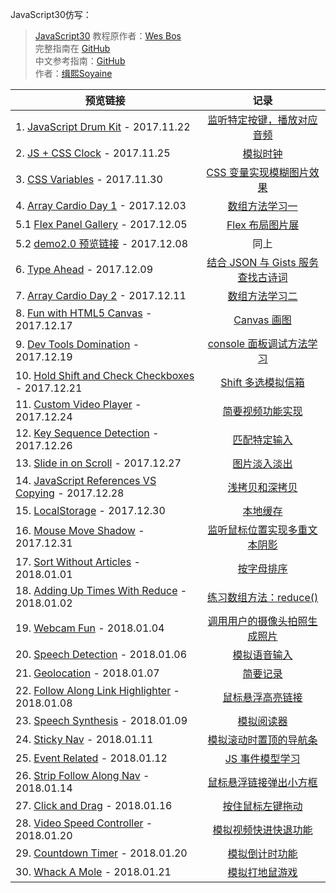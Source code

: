 JavaScript30仿写：
> [JavaScript30](https://javascript30.com) 教程原作者：[Wes Bos](https://github.com/wesbos)    
> 完整指南在 [GitHub](https://github.com/wesbos/JavaScript30)  
> 中文参考指南：[GitHub](https://github.com/soyaine/JavaScript30)  
> 作者：[缉熙Soyaine](https://github.com/soyaine)  

| 预览链接 | 记录 |
| --- |:---:|
| 1. [JavaScript Drum Kit](https://hehe1111.github.io/js_demo/js30/01%20-%20JavaScript%20Drum%20Kit/) - 2017.11.22 | [监听特定按键，播放对应音频](https://github.com/hehe1111/js_demo/tree/master/js30/01%20-%20JavaScript%20Drum%20Kit) |
| 2. [JS + CSS Clock](https://hehe1111.github.io/js_demo/js30/02%20-%20JS%20+%20CSS%20Clock/) - 2017.11.25 | [模拟时钟](https://github.com/hehe1111/js_demo/tree/master/js30/02%20-%20JS%20%2B%20CSS%20Clock) |
| 3. [CSS Variables](https://hehe1111.github.io/js_demo/js30/03%20-%20CSS%20Variables/) - 2017.11.30 | [CSS 变量实现模糊图片效果](https://github.com/hehe1111/js_demo/tree/master/js30/03%20-%20CSS%20Variables) |
| 4. [Array Cardio Day 1](https://hehe1111.github.io/js_demo/js30/04%20-%20Array%20Cardio%20Day%201/) - 2017.12.03 | [数组方法学习一](https://github.com/hehe1111/js_demo/tree/master/js30/04%20-%20Array%20Cardio%20Day%201) |
| 5.1 [Flex Panel Gallery](https://hehe1111.github.io/js_demo/js30/05%20-%20Flex%20Panel%20Gallery/) - 2017.12.05 | [Flex 布局图片展](https://github.com/hehe1111/js_demo/tree/master/js30/05%20-%20Flex%20Panel%20Gallery) |
| 5.2 [demo2.0 预览链接](http://hehe1111.github.io/js_demo/js30//05%20-%20Flex%20Panel%20Gallery/version2.0/) - 2017.12.08 | 同上 |
| 6. [Type Ahead](http://hehe1111.github.io/js_demo/js30/06%20-%20Type%20Ahead/) - 2017.12.09 | [结合 JSON 与 Gists 服务查找古诗词](https://github.com/hehe1111/js_demo/tree/master/js30/06%20-%20Type%20Ahead) |
| 7. [Array Cardio Day 2](http://hehe1111.github.io/js_demo/js30/07%20-%20Array%20Cardio%20Day%202/) - 2017.12.11 | [数组方法学习二](https://github.com/hehe1111/js_demo/tree/master/js30/07%20-%20Array%20Cardio%20Day%202) |
| 8. [Fun with HTML5 Canvas](https://hehe1111.github.io/js_demo/js30/08%20-%20Fun%20with%20HTML5%20Canvas/) - 2017.12.17 | [Canvas 画图](https://github.com/hehe1111/js_demo/tree/master/js30/08%20-%20Fun%20with%20HTML5%20Canvas) |
| 9. [Dev Tools Domination](https://hehe1111.github.io/js_demo/js30/09%20-%20Dev%20Tools%20Domination/) - 2017.12.19 | [console 面板调试方法学习](https://github.com/hehe1111/js_demo/tree/master/js30/09%20-%20Dev%20Tools%20Domination) |
| 10. [Hold Shift and Check Checkboxes](https://hehe1111.github.io/js_demo/js30/10%20-%20Hold%20Shift%20and%20Check%20Checkboxes/) - 2017.12.21 | [Shift 多选模拟信箱](https://github.com/hehe1111/js_demo/tree/master/js30/10%20-%20Hold%20Shift%20and%20Check%20Checkboxes) |
| 11. [Custom Video Player](https://hehe1111.github.io/js_demo/js30/11%20-%20Custom%20Video%20Player/) - 2017.12.24 | [简要视频功能实现](https://github.com/hehe1111/js_demo/tree/master/js30/11%20-%20Custom%20Video%20Player) |
| 12. [Key Sequence Detection](https://hehe1111.github.io/js_demo/js30/12%20-%20Key%20Sequence%20Detection/) - 2017.12.26 | [匹配特定输入](https://github.com/hehe1111/js_demo/tree/master/js30/12%20-%20Key%20Sequence%20Detection) |
| 13. [Slide in on Scroll](https://hehe1111.github.io/js_demo/js30/13%20-%20Slide%20in%20on%20Scroll/) - 2017.12.27 | [图片淡入淡出](https://github.com/hehe1111/js_demo/tree/master/js30/13%20-%20Slide%20in%20on%20Scroll) |
| 14. [JavaScript References VS Copying](https://hehe1111.github.io/js_demo/js30/14%20-%20JavaScript%20References%20VS%20Copying/) - 2017.12.28 | [浅拷贝和深拷贝](https://github.com/hehe1111/js_demo/tree/master/js30/14%20-%20JavaScript%20References%20VS%20Copying) |
| 15. [LocalStorage](https://hehe1111.github.io/js_demo/js30/15%20-%20LocalStorage/) - 2017.12.30 | [本地缓存](https://github.com/hehe1111/js_demo/tree/master/js30/15%20-%20LocalStorage) |
| 16. [Mouse Move Shadow](https://hehe1111.github.io/js_demo/js30/16%20-%20Mouse%20Move%20Shadow/) - 2017.12.31 | [监听鼠标位置实现多重文本阴影](https://github.com/hehe1111/js_demo/tree/master/js30/16%20-%20Mouse%20Move%20Shadow) |
| 17. [Sort Without Articles](https://hehe1111.github.io/js_demo/js30/17%20-%20Sort%20Without%20Articles/) - 2018.01.01 | [按字母排序](https://github.com/hehe1111/js_demo/tree/master/js30/17%20-%20Sort%20Without%20Articles) |
| 18. [Adding Up Times With Reduce](https://hehe1111.github.io/js_demo/js30/18%20-%20Adding%20Up%20Times%20With%20Reduce/) - 2018.01.02 | [练习数组方法：reduce()](https://github.com/hehe1111/js_demo/tree/master/js30/18%20-%20Adding%20Up%20Times%20With%20Reduce) |
| 19. [Webcam Fun](https://hehe1111.github.io/js_demo/js30/19%20-%20Webcam%20Fun/) - 2018.01.04 | [调用用户的摄像头拍照生成照片](https://github.com/hehe1111/js_demo/tree/master/js30/19%20-%20Webcam%20Fun) |
| 20. [Speech Detection](https://hehe1111.github.io/js_demo/js30/20%20-%20Speech%20Detection/) - 2018.01.06 | [模拟语音输入](https://github.com/hehe1111/js_demo/tree/master/js30/20%20-%20Speech%20Detection) |
| 21. [Geolocation](https://hehe1111.github.io/js_demo/js30/21%20-%20Geolocation/) - 2018.01.07 | [简要记录](https://github.com/hehe1111/js_demo/tree/master/js30/21%20-%20Geolocation) |
| 22. [Follow Along Link Highlighter](https://hehe1111.github.io/js_demo/js30/22%20-%20Follow%20Along%20Link%20Highlighter/) - 2018.01.08 | [鼠标悬浮高亮链接](https://github.com/hehe1111/js_demo/tree/master/js30/22%20-%20Follow%20Along%20Link%20Highlighter) |
| 23. [Speech Synthesis](https://hehe1111.github.io/js_demo/js30/23%20-%20Speech%20Synthesis/) - 2018.01.09 | [模拟阅读器](https://github.com/hehe1111/js_demo/tree/master/js30/23%20-%20Speech%20Synthesis) |
| 24. [Sticky Nav](https://hehe1111.github.io/js_demo/js30/24%20-%20Sticky%20Nav/) - 2018.01.11 | [模拟滚动时置顶的导航条](https://github.com/hehe1111/js_demo/tree/master/js30/24%20-%20Sticky%20Nav) |
| 25. [Event Related](https://hehe1111.github.io/js_demo/js30/25%20-%20Event%20Related/) - 2018.01.12 | [JS 事件模型学习](https://github.com/hehe1111/js_demo/tree/master/js30/25%20-%20Event%20Related) |
| 26. [Strip Follow Along Nav](https://hehe1111.github.io/js_demo/js30/26%20-%20Strip%20Follow%20Along%20Nav/) - 2018.01.14 | [鼠标悬浮链接弹出小方框](https://github.com/hehe1111/js_demo/tree/master/js30/26%20-%20Strip%20Follow%20Along%20Nav#26---strip-follow-along-nav) |
| 27. [Click and Drag](https://hehe1111.github.io/js_demo/js30/27%20-%20Click%20and%20Drag/) - 2018.01.16 | [按住鼠标左键拖动](https://github.com/hehe1111/js_demo/tree/master/js30/27%20-%20Click%20and%20Drag) |
| 28. [Video Speed Controller](https://hehe1111.github.io/js_demo/js30/28%20-%20Video%20Speed%20Controller/) - 2018.01.20 | [模拟视频快进快退功能](https://github.com/hehe1111/js_demo/tree/master/js30/28%20-%20Video%20Speed%20Controller) |
| 29. [Countdown Timer](https://hehe1111.github.io/js_demo/js30/29%20-%20Countdown%20Timer/) - 2018.01.20 | [模拟倒计时功能](https://github.com/hehe1111/js_demo/blob/master/js30/29%20-%20Countdown%20Timer/) |
|30. [Whack A Mole](https://hehe1111.github.io/js_demo/js30/30%20-%20Whack%20A%20Mole/) - 2018.01.21 | [模拟打地鼠游戏](https://github.com/hehe1111/js_demo/blob/master/js30/30%20-%20Whack%20A%20Mole/) |
